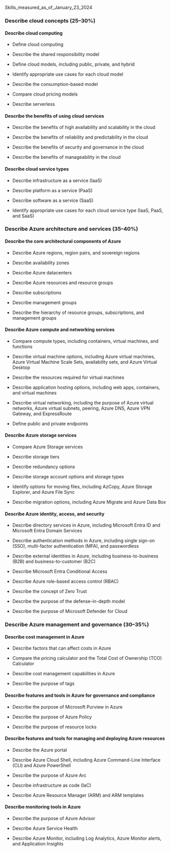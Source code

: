 Skills_measured_as_of_January_23_2024

### Describe cloud concepts (25–30%)

#### Describe cloud computing

- Define cloud computing

- Describe the shared responsibility model

- Define cloud models, including public, private, and hybrid

- Identify appropriate use cases for each cloud model

- Describe the consumption-based model

- Compare cloud pricing models

- Describe serverless

#### Describe the benefits of using cloud services

- Describe the benefits of high availability and scalability in the cloud

- Describe the benefits of reliability and predictability in the cloud

- Describe the benefits of security and governance in the cloud

- Describe the benefits of manageability in the cloud

#### Describe cloud service types

- Describe infrastructure as a service (IaaS)

- Describe platform as a service (PaaS)

- Describe software as a service (SaaS)

- Identify appropriate use cases for each cloud service type (IaaS, PaaS, and SaaS)

### Describe Azure architecture and services (35–40%)

#### Describe the core architectural components of Azure

- Describe Azure regions, region pairs, and sovereign regions

- Describe availability zones

- Describe Azure datacenters

- Describe Azure resources and resource groups

- Describe subscriptions

- Describe management groups

- Describe the hierarchy of resource groups, subscriptions, and management groups

#### Describe Azure compute and networking services

- Compare compute types, including containers, virtual machines, and functions

- Describe virtual machine options, including Azure virtual machines, Azure Virtual Machine Scale Sets, availability sets, and Azure Virtual Desktop

- Describe the resources required for virtual machines

- Describe application hosting options, including web apps, containers, and virtual machines

- Describe virtual networking, including the purpose of Azure virtual networks, Azure virtual subnets, peering, Azure DNS, Azure VPN Gateway, and ExpressRoute

- Define public and private endpoints

#### Describe Azure storage services
- Compare Azure Storage services

- Describe storage tiers

- Describe redundancy options

- Describe storage account options and storage types

- Identify options for moving files, including AzCopy, Azure Storage Explorer, and Azure File Sync

- Describe migration options, including Azure Migrate and Azure Data Box

#### Describe Azure identity, access, and security

- Describe directory services in Azure, including Microsoft Entra ID and Microsoft Entra Domain Services

- Describe authentication methods in Azure, including single sign-on (SSO), multi-factor authentication (MFA), and passwordless

- Describe external identities in Azure, including business-to-business (B2B) and business-to-customer (B2C)

- Describe Microsoft Entra Conditional Access

- Describe Azure role-based access control (RBAC)

- Describe the concept of Zero Trust

- Describe the purpose of the defense-in-depth model

- Describe the purpose of Microsoft Defender for Cloud

### Describe Azure management and governance (30–35%)

#### Describe cost management in Azure

- Describe factors that can affect costs in Azure

- Compare the pricing calculator and the Total Cost of Ownership (TCO) Calculator

- Describe cost management capabilities in Azure

- Describe the purpose of tags

#### Describe features and tools in Azure for governance and compliance

- Describe the purpose of Microsoft Purview in Azure

- Describe the purpose of Azure Policy

- Describe the purpose of resource locks

#### Describe features and tools for managing and deploying Azure resources

- Describe the Azure portal

- Describe Azure Cloud Shell, including Azure Command-Line Interface (CLI) and Azure PowerShell

- Describe the purpose of Azure Arc

- Describe infrastructure as code (IaC)

- Describe Azure Resource Manager (ARM) and ARM templates

#### Describe monitoring tools in Azure

- Describe the purpose of Azure Advisor

- Describe Azure Service Health

- Describe Azure Monitor, including Log Analytics, Azure Monitor alerts, and Application Insights
